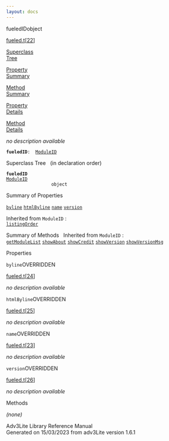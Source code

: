 ```yaml
---
layout: docs
---
```

<span class="title">fueledID</span><span class="type">object</span>

[fueled.t](../file/fueled.t.html)\[[22](../source/fueled.t.html#22)\]

[Superclass  
Tree](#_SuperClassTree_)

[Property  
Summary](#_PropSummary_)

[Method  
Summary](#_MethodSummary_)

[Property  
Details](#_Properties_)

[Method  
Details](#_Methods_)



*no description available*

**`fueledID`**` :   `[`ModuleID`](../object/ModuleID.html)



<span id="_SuperClassTree_"></span>



<span class="hdln">Superclass Tree</span>   (in declaration order)



**`fueledID`**  
[`ModuleID`](../object/ModuleID.html)  
`                 object`  
<span id="_PropSummary_"></span>



<span class="hdln">Summary of Properties</span>  



[`byline`](#byline) [`htmlByline`](#htmlByline) [`name`](#name) [`version`](#version)

Inherited from `ModuleID` :  
[`listingOrder`](../object/ModuleID.html#listingOrder)

<span id="_MethodSummary_"></span>



<span class="hdln">Summary of Methods</span>  
Inherited from `ModuleID` :  
[`getModuleList`](../object/ModuleID.html#getModuleList) [`showAbout`](../object/ModuleID.html#showAbout) [`showCredit`](../object/ModuleID.html#showCredit) [`showVersion`](../object/ModuleID.html#showVersion) [`showVersionMsg`](../object/ModuleID.html#showVersionMsg)

<span id="_Properties_"></span>



<span class="hdln">Properties</span>  



<span id="byline"></span>

`byline`<span class="rem">OVERRIDDEN</span>

[fueled.t](../file/fueled.t.html)\[[24](../source/fueled.t.html#24)\]



*no description available*



<span id="htmlByline"></span>

`htmlByline`<span class="rem">OVERRIDDEN</span>

[fueled.t](../file/fueled.t.html)\[[25](../source/fueled.t.html#25)\]



*no description available*



<span id="name"></span>

`name`<span class="rem">OVERRIDDEN</span>

[fueled.t](../file/fueled.t.html)\[[23](../source/fueled.t.html#23)\]



*no description available*



<span id="version"></span>

`version`<span class="rem">OVERRIDDEN</span>

[fueled.t](../file/fueled.t.html)\[[26](../source/fueled.t.html#26)\]



*no description available*



<span id="_Methods_"></span>



<span class="hdln">Methods</span>  



*(none)*



Adv3Lite Library Reference Manual  
Generated on 15/03/2023 from adv3Lite version 1.6.1


